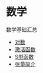 # 数学
数学基础汇总

- [对数](https://zh.wikipedia.org/wiki/%E5%AF%B9%E6%95%B0)
- [激活函数](https://zh.wikipedia.org/wiki/%E6%BF%80%E6%B4%BB%E5%87%BD%E6%95%B0)
- [S型函数](https://blog.csdn.net/qq_35551200/article/details/79200706)
- [张量简介](https://www.tensorflow.org/guide/tensor?hl=zh-cn)
